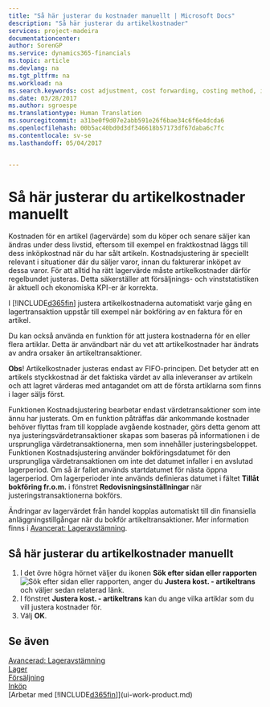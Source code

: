 ```yaml
---
title: "Så här justerar du kostnader manuellt | Microsoft Docs"
description: "Så här justerar du artikelkostnader"
services: project-madeira
documentationcenter: 
author: SorenGP
ms.service: dynamics365-financials
ms.topic: article
ms.devlang: na
ms.tgt_pltfrm: na
ms.workload: na
ms.search.keywords: cost adjustment, cost forwarding, costing method, inventory valuation, costing
ms.date: 03/28/2017
ms.author: sgroespe
ms.translationtype: Human Translation
ms.sourcegitcommit: a31be0f9d07e2abb591e26f6bae34c6f6e4dcda6
ms.openlocfilehash: 00b5ac40bd0d3df346618b57173df67daba6c7fc
ms.contentlocale: sv-se
ms.lasthandoff: 05/04/2017


---
```

# <a name="how-to-adjust-item-costs-manually"></a>Så här justerar du artikelkostnader manuellt
Kostnaden för en artikel (lagervärde) som du köper och senare säljer kan ändras under dess livstid, eftersom till exempel en fraktkostnad läggs till dess inköpkostnad när du har sålt artikeln. Kostnadsjustering är speciellt relevant i situationer där du säljer varor, innan du fakturerar inköpet av dessa varor. För att alltid ha rätt lagervärde måste artikelkostnader därför regelbundet justeras. Detta säkerställer att försäljnings- och vinststatistiken är aktuell och ekonomiska KPI-er är korrekta.

I [!INCLUDE[d365fin](includes/d365fin_md.md)] justera artikelkostnaderna automatiskt varje gång en lagertransaktion uppstår till exempel när bokföring av en faktura för en artikel.

Du kan också använda en funktion för att justera kostnaderna för en eller flera artiklar. Detta är användbart när du vet att artikelkostnader har ändrats av andra orsaker än artikeltransaktioner.

**Obs**! Artikelkostnader justeras endast av FIFO-principen. Det betyder att en artikels styckkostnad är det faktiska värdet av alla inleveranser av artikeln och att lagret värderas med antagandet om att de första artiklarna som finns i lager säljs först.

Funktionen Kostnadsjustering bearbetar endast värdetransaktioner som inte ännu har justerats. Om en funktion påträffas där ankommande kostnader behöver flyttas fram till kopplade avgående kostnader, görs detta genom att nya justeringsvärdetransaktioner skapas som baseras på informationen i de ursprungliga värdetransaktionerna, men som innehåller justeringsbeloppet. Funktionen Kostnadsjustering använder bokföringsdatumet för den ursprungliga värdetransaktionen om inte det datumet infaller i en avslutad lagerperiod. Om så är fallet används startdatumet för nästa öppna lagerperiod. Om lagerperioder inte används definieras datumet i fältet **Tillåt bokföring fr.o.m.** i fönstret **Redovisningsinställningar** när justeringstransaktionerna bokförs.

Ändringar av lagervärdet från handel kopplas automatiskt till din finansiella anläggningstillgångar när du bokför artikeltransaktioner. Mer information finns i [Avancerat: Lageravstämning](advanced-inventory-reconciliation.md).

## <a name="to-adjust-item-costs-manually"></a>Så här justerar du artikelkostnader manuellt
1. I det övre högra hörnet väljer du ikonen **Sök efter sidan eller rapporten** ![Sök efter sidan eller rapporten](media/ui-search/search_small.png "ikonen Sök efter sidan eller rapporten"), anger du **Justera kost. - artikeltrans** och väljer sedan relaterad länk.
2. I fönstret **Justera kost. - artikeltrans** kan du ange vilka artiklar som du vill justera kostnader för.
3. Välj **OK**.

## <a name="see-also"></a>Se även
[Avancerad: Lageravstämning](advanced-inventory-reconciliation.md)  
[Lager](inventory-manage-inventory.md)  
[Försäljning](sales-manage-sales.md)  
[Inköp](purchasing-manage-purchasing.md)  
[Arbetar med [!INCLUDE[d365fin](includes/d365fin_md.md)]](ui-work-product.md)

